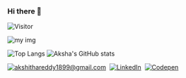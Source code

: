 ### Hi there 👋

![Visitor](https://visitor-badge.laobi.icu/badge?page_id=AkshithaReddy1899.AkshithaReddy1899)

![my img](https://cr-skills-chart-widget.azurewebsites.net/api/api?username=AkshithaReddy1899)

![Top Langs](https://github-readme-stats.vercel.app/api/top-langs/?username=AkshithaReddy1899&layout=compact&theme=dark&show_icons=true)
![Aksha's GitHub stats](https://github-readme-stats.vercel.app/api?username=AkshithaReddy1899&&count_private=true&show_icons=true&hide=contribsa&theme=dark&show_icons=true)

<a href="mailto:YourEmail@gmail.com">![akshithareddy1899@gmail.com](https://img.shields.io/badge/Gmail-D14836?style=for-the-badge&logo=gmail&logoColor=white)</a>&nbsp;&nbsp;<a href="<LinkedInURL>">![LinkedIn](https://img.shields.io/badge/LinkedIn-0077B5?style=for-the-badge&logo=linkedin&logoColor=white)</a>&nbsp;&nbsp;<a href="<https://codepen.io/Akshitha_Reddy>">![Codepen](https://img.shields.io/badge/CodePen-informational?style=for-the-badge&logo=codepen&logoColor=white&color=black)

<!--
**AkshithaReddy1899/AkshithaReddy1899** is a ✨ _special_ ✨ repository because its `README.md` (this file) appears on your GitHub profile.

Here are some ideas to get you started:

- 🔭 I’m currently working on ...
- 🌱 I’m currently learning ...
- 👯 I’m looking to collaborate on ...
- 🤔 I’m looking for help with ...
- 💬 Ask me about ...
- 📫 How to reach me: ...
- 😄 Pronouns: ...
- ⚡ Fun fact: ...
-->
